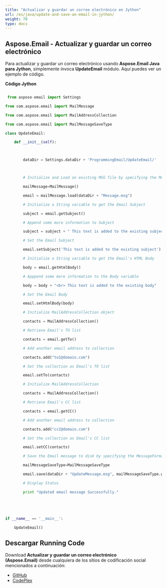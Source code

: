 ```yaml
---
title: "Actualizar y guardar un correo electrónico en Jython"
url: /es/java/update-and-save-an-email-in-jython/
weight: 70
type: docs
---
```


## **Aspose.Email - Actualizar y guardar un correo electrónico**
Para actualizar y guardar un correo electrónico usando **Aspose.Email Java para Jython**, simplemente invoca **UpdateEmail** módulo. Aquí puedes ver un ejemplo de código.

**Código Jython**

``` python

 from aspose-email import Settings

from com.aspose.email import MailMessage

from com.aspose.email import MailAddressCollection

from com.aspose.email import MailMessageSaveType

class UpdateEmail:

    def __init__(self):



        dataDir = Settings.dataDir + 'ProgrammingEmail/UpdateEmail/'



        # Initialize and Load an existing MSG file by specifying the MessageFormat

        mailMessage=MailMessage()

        email = mailMessage.load(dataDir + "Message.msg")

        # Initialize a String variable to get the Email Subject

        subject = email.getSubject()

        # Append some more information to Subject

        subject = subject + " This text is added to the existing subject"

        # Set the Email Subject

        email.setSubject('This text is added to the existing subject')

        # Initialize a String variable to get the Email's HTML Body

        body = email.getHtmlBody()

        # Apppend some more information to the Body variable

        body = body + "<br> This text is added to the existing body"

        # Set the Email Body

        email.setHtmlBody(body)

        # Initialize MailAddressCollection object

        contacts = MailAddressCollection()

        # Retrieve Email's TO list

        contacts = email.getTo()

        # Add another email address to collection

        contacts.add("to1@domain.com")

        # Set the collection as Email's TO list

        email.setTo(contacts)

        # Initialize MailAddressCollection

        contacts = MailAddressCollection()

        # Retrieve Email's CC list

        contacts = email.getCC()

        # Add another email address to collection

        contacts.add("cc2@domain.com")

        # Set the collection as Email's CC list

        email.setCC(contacts)

        # Save the Email message to disk by specifying the MessageFormat

        mailMessageSaveType=MailMessageSaveType

        email.save(dataDir + "UpdateMessage.msg", mailMessageSaveType.getOutlookMessageFormat())

        # Display Status

        print "Updated email message Successfully."





if __name__ == '__main__':       

    UpdateEmail()

```
## **Descargar Running Code**
Download **Actualizar y guardar un correo electrónico (Aspose.Email)** desde cualquiera de los sitios de codificación social mencionados a continuación:

- [GitHub](https://github.com/aspose-email/Aspose.Email-for-Java/releases/tag/Aspose.Email_Java_for_Jython-v1.0)
- [CodePlex](https://asposeemailjavajython.codeplex.com/releases/view/620655)
